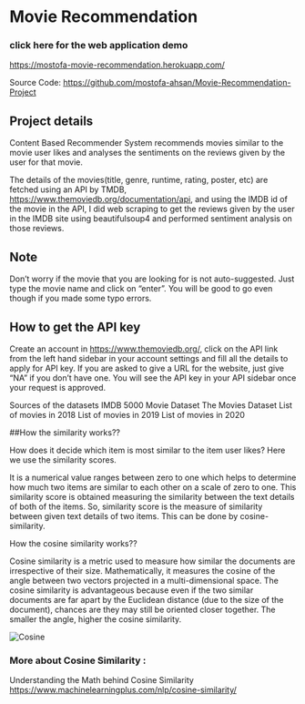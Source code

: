 # Movie Recommendation

### click here for the web application demo
https://mostofa-movie-recommendation.herokuapp.com/

Source Code: https://github.com/mostofa-ahsan/Movie-Recommendation-Project
 

## Project details

Content Based Recommender System recommends movies similar to the movie user likes and analyses the sentiments on the reviews given by the user for that movie.

The details of the movies(title, genre, runtime, rating, poster, etc) are fetched using an API by TMDB, https://www.themoviedb.org/documentation/api, and using the IMDB id of the movie in the API, I did web scraping to get the reviews given by the user in the IMDB site using beautifulsoup4 and performed sentiment analysis on those reviews.

## Note

Don’t worry if the movie that you are looking for is not auto-suggested. Just type the movie name and click on “enter”. You will be good to go even though if you made some typo errors.

 

## How to get the API key

Create an account in https://www.themoviedb.org/, click on the API link from the left hand sidebar in your account settings and fill all the details to apply for API key. If you are asked to give a URL for the website, just give “NA” if you don’t have one. You will see the API key in your API sidebar once your request is approved.


 

Sources of the datasets
IMDB 5000 Movie Dataset
The Movies Dataset
List of movies in 2018
List of movies in 2019
List of movies in 2020
 

##How the similarity works??

How does it decide which item is most similar to the item user likes? Here we use the similarity scores.

It is a numerical value ranges between zero to one which helps to determine how much two items are similar to each other on a scale of zero to one. This similarity score is obtained measuring the similarity between the text details of both of the items. So, similarity score is the measure of similarity between given text details of two items. This can be done by cosine-similarity.

 

How the cosine similarity works??

Cosine similarity is a metric used to measure how similar the documents are irrespective of their size. Mathematically, it measures the cosine of the angle between two vectors projected in a multi-dimensional space. The cosine similarity is advantageous because even if the two similar documents are far apart by the Euclidean distance (due to the size of the document), chances are they may still be oriented closer together. The smaller the angle, higher the cosine similarity.

![Cosine](https://user-images.githubusercontent.com/34641108/96538357-fb29a100-125d-11eb-81e6-35f8f55d7a00.PNG)


### More about Cosine Similarity :
Understanding the Math behind Cosine Similarity
https://www.machinelearningplus.com/nlp/cosine-similarity/
